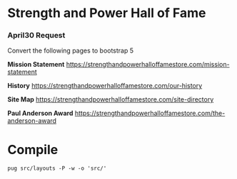 # Strength and Power Hall of Fame

### April30 Request
Convert the following pages to bootstrap 5

**Mission Statement**
https://strengthandpowerhalloffamestore.com/mission-statement

**History**
https://strengthandpowerhalloffamestore.com/our-history

**Site Map**
https://strengthandpowerhalloffamestore.com/site-directory

**Paul Anderson Award**
https://strengthandpowerhalloffamestore.com/the-anderson-award


# Compile
`pug src/layouts -P -w -o 'src/'`